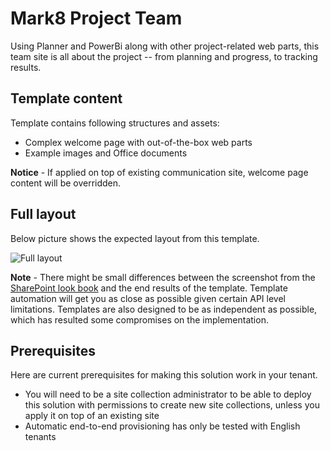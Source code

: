 # Mark8 Project Team

Using Planner and PowerBi along with other project-related web parts, this team site is all about the project -- from planning and progress, to tracking results.  

## Template content

Template contains following structures and assets:

- Complex welcome page with out-of-the-box web parts
- Example images and Office documents

**Notice** - If applied on top of existing communication site, welcome page content will be overridden.

## Full layout

Below picture shows the expected layout from this template.

![Full layout](./full-layout-mark8projectteam.jpg)

**Note** - There might be small differences between the screenshot from the [SharePoint look book](https://spdesign.azurewebsites.net) and the end results of the template. Template automation will get you as close as possible given certain API level limitations. Templates are also designed to be as independent as possible, which has resulted some compromises on the implementation.

## Prerequisites

Here are current prerequisites for making this solution work in your tenant.

- You will need to be a site collection administrator to be able to deploy this solution with permissions to create new site collections, unless you apply it on top of an existing site
- Automatic end-to-end provisioning has only be tested with English tenants
